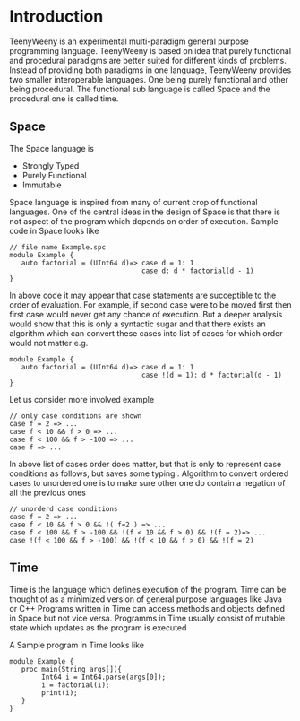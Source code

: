 # Introduction

TeenyWeeny is an experimental multi-paradigm general purpose programming language. TeenyWeeny is based on idea that purely functional and procedural paradigms are better suited for different kinds of problems.
Instead of providing both paradigms in one language, TeenyWeeny provides two smaller interoperable languages. One being purely functional and other being procedural.
The functional sub language is called Space and the procedural one is called time.

## Space
The Space language is 
* Strongly Typed
* Purely Functional
* Immutable

Space language is inspired from many of current crop of functional languages. One of the central ideas in the design of Space is that there is not aspect of the program which depends on order of execution. Sample code in Space looks like
```
// file name Example.spc
module Example {
   auto factorial = (UInt64 d)=> case d = 1: 1                    
                                 case d: d * factorial(d - 1)
}

```
In above code it may appear that case statements are succeptible to the order of evaluation. For example, if second case were to be moved first then first case would never get any chance of execution. But a deeper analysis would show that this is only a syntactic sugar and that there exists an algorithm which can convert these cases into list of cases for which order would not matter e.g.
```
module Example {
   auto factorial = (UInt64 d)=> case d = 1: 1                    
                                 case !(d = 1): d * factorial(d - 1)
}

```
Let us consider more involved example
```
// only case conditions are shown
case f = 2 => ...
case f < 10 && f > 0 => ...
case f < 100 && f > -100 => ...
case f => ...
```
In above list of cases order does matter, but that is only to represent case conditions as follows, but saves some typing
. Algorithm to convert ordered cases to unordered one is to make sure other one do contain a negation of all the previous ones
```
// unorderd case conditions
case f = 2 => ...
case f < 10 && f > 0 && !( f=2 ) => ...
case f < 100 && f > -100 && !(f < 10 && f > 0) && !(f = 2)=> ...
case !(f < 100 && f > -100) && !(f < 10 && f > 0) && !(f = 2)
```

## Time

Time is the language which defines execution of the program. Time can be thought of as a minimized version of general purpose languages like Java or C++
Programs written in Time can access methods and objects defined in Space but not vice versa. Programms in Time usually consist of mutable state which updates as the program is executed

A Sample program in Time looks like
```
module Example {
   proc main(String args[]){
        Int64 i = Int64.parse(args[0]);
        i = factorial(i);
        print(i);
   }
}
```



